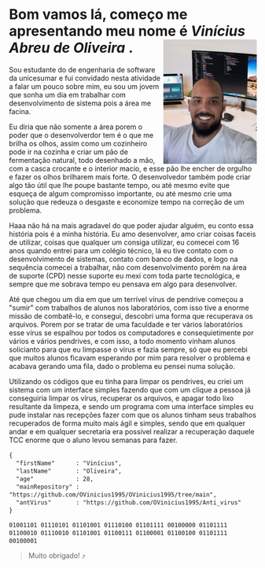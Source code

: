 # Bom vamos lá, começo me apresentando meu nome é *Vinícius Abreu de Oliveira* <img width="190px" align="right" src="https://raw.githubusercontent.com/Vinicius-mod54-2023/AtividadeMapa/readme-edits/assests/MicrosoftTeams-image.png">. 
<p>Sou estudante do de engenharia de software da unicesumar e fui convidado nesta atividade a falar um pouco sobre mim, eu sou um jovem que sonha um dia em trabalhar com desenvolvimento de sistema pois a área me facina.</p> 
<p>Eu diria que não somente a área porem o poder que o desenvolverdor tem é o que me brilha os olhos, assim como um cozinheiro pode ir na cozinha e criar um pão de fermentação natural, todo desenhado a mão, com a casca crocante e o interior macio, e esse pão lhe encher de orgulho e fazer os olhos brilharem mais forte. O desenvolvedor também pode criar algo tão útil que lhe poupe bastante tempo, ou até mesmo evite que esqueça de algum compromisso importante, ou até mesmo crie uma solução que redeuza o desgaste e economize tempo na correção de um problema.</p>
<p>Haaa não há na mais agradavel do que poder ajudar alguém, eu conto essa história pois é a minha história. Eu amo desenvolver, amo criar coisas faceis de utilizar, coisas que qualquer um consiga utilizar, eu comecei com 16 anos quando entrei para um colégio técnico, lá eu tive contato com o desenvolvimento de sistemas, contato com banco de dados, e logo na sequência comecei a trabalhar, não com desenvolvimento porém na área de suporte (CPD) nesse suporte eu mexi com toda parte tecnológica, e sempre que me sobrava tempo eu pensava em algo para desenvolver.</p>
<p>Até que chegou um dia em que um terrível vírus de pendrive começou a "sumir" com trabalhos de alunos nos laboratórios, com isso tive a enorme missão de combatê-lo, e consegui, descobri uma forma que recuperava os arquivos. Porem por se tratar de uma faculdade e ter vários laboratórios esse vírus se espalhou por todos os computadores e consequietimente por vários e vários pendrives, e com isso, a todo momento vinham alunos solicianto para que eu limpasse o vírus e fazia sempre, só que eu percebi que muitos alunos ficavam esperando por mim para resolver o problema e acabava gerando uma fila, dado o problema eu pensei numa solução.</p>
<p>Utilizando os códigos que eu tinha para limpar os pendrives, eu criei um sistema com um interface simples fazendo que com um clique a pessoa já conseguiria limpar os vírus, recuperar os arquivos, e apagar todo lixo resultante da limpeza, e sendo um programa com uma interface simples eu pude instalar nas recepções fazer com que os alunos tinham seus trabalhos recuperados de forma muito mais ágil e simples, sendo que em qualquer andar e em qualquer secretaria era possível realizar a recuperação daquele TCC enorme que o aluno levou semanas para fazer.</p>

[^1]: Concluo dizendo que, o que me fez querer ser um desenvolvedor é a capacidade de criar soluções simples para problemas complexos, pois todo problema é complexo e difícil de entender até que se tenha um solução.
Se quiserem me conhecer melhor e conhecer a menina dos meus olhos (o ant-vírus que citei aqui) deixo aqui o meu repositório pessoal:  

```
{
  "firstName"      : "Vinícius",
  "lastName"       : "Oliveira",
  "age"            : 28,
  "mainRepository" : "https://github.com/OVinicius1995/OVinicius1995/tree/main",
  "antVirus"       : "https://github.com/OVinicius1995/Anti_virus"
}
```

```
01001101 01110101 01101001 01110100 01101111 00100000 01101111 01100010 01110010 01101001 01100111 01100001 01100100 01101111 00100001
```
> Muito obrigado! :arrow_heading_up:
